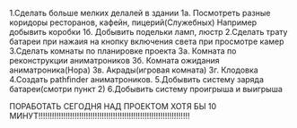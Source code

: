 1.Сделать больше мелких делалей в здании
1a. Посмотреть разные коридоры ресторанов, кафейн, пицерий(Служебных) Например добывить коробки
1б. Добывить подельки ламп, люстр
2.Сделать трату батареи при нажаия на кнопку включения света при просмотре камер
3.Сделать комнаты по планировке проекта
3а. Комната по реконструкции аниматроников
3б. Комната ожидания аниматроника(Нора)
3в. Акрады(игровая комната)
3г. Клодовка
4.Создать pathfinder аниматроников.
5.Добывить систему заряда батареи(смотри пункт 2)
6.Добывить систему проигрыша и выигрыша

ПОРАБОТАТЬ СЕГОДНЯ НАД ПРОЕКТОМ ХОТЯ БЫ 10 МИНУТ!!!!!!!!!!!!!!!!!!!!!!!!!!!!!!!!!!!!!!!!!!!!!!!!!!!!!!!!!!!!!!!!!!!